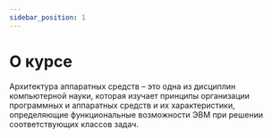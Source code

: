 ```yaml
---
sidebar_position: 1
---
```

# О курсе
Архитектура аппаратных средств – это одна из дисциплин компьютерной науки, которая изучает принципы организации программных и аппаратных средств и их характеристики, определяющие функциональные возможности ЭВМ при решении соответствующих классов задач.
